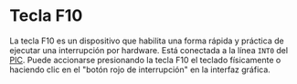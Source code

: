 # Tecla F10

La tecla F10 es un dispositivo que habilita una forma rápida y práctica de ejecutar una interrupción por hardware. Está conectada a la línea `INT0` del [PIC](../modules/pic). Puede accionarse presionando la tecla F10 el teclado físicamente o haciendo clic en el "botón rojo de interrupción" en la interfaz gráfica.
